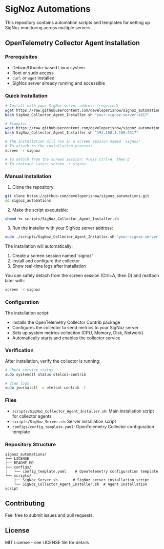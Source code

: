 # SigNoz Automations

This repository contains automation scripts and templates for setting up SigNoz monitoring across multiple servers.

## OpenTelemetry Collector Agent Installation

### Prerequisites
- Debian/Ubuntu-based Linux system
- Root or sudo access
- `curl` or `wget` installed
- SigNoz server already running and accessible

### Quick Installation

```bash
# Install with your SigNoz server address (required)
wget https://raw.githubusercontent.com/developerisnow/signoz_automations/main/scripts/SigNoz_Collector_Agent_Installer.sh && \
bash SigNoz_Collector_Agent_Installer.sh "your-signoz-server:4317"

# Example:
wget https://raw.githubusercontent.com/developerisnow/signoz_automations/main/scripts/SigNoz_Collector_Agent_Installer.sh && \
bash SigNoz_Collector_Agent_Installer.sh "192.168.1.100:4317"

# The installation will run in a screen session named 'signoz'
# To attach to the installation process:
screen -r signoz

# To detach from the screen session: Press Ctrl+A, then D
# To reattach later: screen -r signoz
```

### Manual Installation

1. Clone the repository:
```bash
git clone https://github.com/developerisnow/signoz_automations.git
cd signoz_automations
```

2. Make the script executable:
```bash
chmod +x scripts/SigNoz_Collector_Agent_Installer.sh
```

3. Run the installer with your SigNoz server address:
```bash
sudo ./scripts/SigNoz_Collector_Agent_Installer.sh "your-signoz-server:4317"
```

The installation will automatically:
1. Create a screen session named 'signoz'
2. Install and configure the collector
3. Show real-time logs after installation

You can safely detach from the screen session (Ctrl+A, then D) and reattach later with:
```bash
screen -r signoz
```

### Configuration

The installation script:
- Installs the OpenTelemetry Collector Contrib package
- Configures the collector to send metrics to your SigNoz server
- Sets up system metrics collection (CPU, Memory, Disk, Network)
- Automatically starts and enables the collector service

### Verification

After installation, verify the collector is running:
```bash
# Check service status
sudo systemctl status otelcol-contrib

# View logs
sudo journalctl -u otelcol-contrib -f
```

### Files

- `scripts/SigNoz_Collector_Agent_Installer.sh`: Main installation script for collector agents
- `scripts/SigNoz_Server.sh`: Server installation script
- `configs/config_template.yaml`: OpenTelemetry Collector configuration template

### Repository Structure

```
signoz_automations/
├── LICENSE
├── README.MD
├── configs/
│   └── config_template.yaml    # OpenTelemetry configuration template
└── scripts/
    ├── SigNoz_Server.sh       # SigNoz server installation script
    └── SigNoz_Collector_Agent_Installer.sh  # Agent installation script
```

## Contributing

Feel free to submit issues and pull requests.

## License

MIT License - see LICENSE file for details
